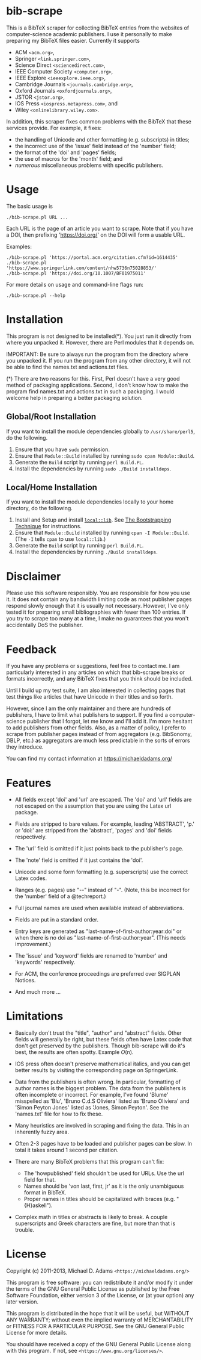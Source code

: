 bib-scrape
================

This is a BibTeX scraper for collecting BibTeX entries from the
websites of computer-science academic publishers.  I use it personally
to make preparing my BibTeX files easier.  Currently it supports

 - ACM `<acm.org>`,
 - Springer `<link.springer.com>`,
 - Science Direct `<sciencedirect.com>`,
 - IEEE Computer Society `<computer.org>`,
 - IEEE Explore `<ieeexplore.ieee.org>`,
 - Cambridge Journals `<journals.cambridge.org>`,
 - Oxford Journals `<oxfordjournals.org>`,
 - JSTOR `<jstor.org>`,
 - IOS Press `<iospress.metapress.com>`, and
 - Wiley `<onlinelibrary.wiley.com>`.

In addition, this scraper fixes common problems with the BibTeX that
these services provide.  For example, it fixes:

 - the handling of Unicode and other formatting (e.g. subscripts) in titles;
 - the incorrect use of the 'issue' field instead of the 'number' field;
 - the format of the 'doi' and 'pages' fields;
 - the use of macros for the 'month' field; and
 - *numerous* miscellaneous problems with specific publishers.

Usage
================
The basic usage is

    ./bib-scrape.pl URL ...

Each URL is the page of an article you want to scrape.  Note that if
you have a DOI, then prefixing 'https://doi.org/' on the DOI will
form a usable URL.

Examples:

    ./bib-scrape.pl 'https://portal.acm.org/citation.cfm?id=1614435'
    ./bib-scrape.pl 'https://www.springerlink.com/content/nhw5736n75028853/'
    ./bib-scrape.pl 'https://doi.org/10.1007/BF01975011'

For more details on usage and command-line flags run:

    ./bib-scrape.pl --help

Installation
================
This program is not designed to be installed(*).  You just run it directly
from where you unpacked it.  However, there are Perl modules that it depends
on.

IMPORTANT: Be sure to always run the program from the directory where
you unpacked it.  If you run the program from any other directory, it
will not be able to find the names.txt and actions.txt files.

(*) There are two reasons for this.  First, Perl doesn't have a very
good method of packaging applications.  Second, I don't know how to
make the program find names.txt and actions.txt in such a packaging.  I
would welcome help in preparing a better packaging solution.

Global/Root Installation
----------------
If you want to install the module dependencies globally to `/usr/share/perl5`,
do the following.

1. Ensure that you have `sudo` permission.
2. Ensure that `Module::Build` installed by running `sudo cpan Module::Build`.
3. Generate the `Build` script by running `perl Build.PL`.
4. Install the dependencies by running `sudo ./Build installdeps`.

Local/Home Installation
----------------
If you want to install the module dependencies locally to
your home directory, do the following.

1. Install and Setup and install [`local::lib`](https://metacpan.org/pod/local::lib).
   See [The Bootstrapping Technique](https://metacpan.org/pod/local::lib#The-bootstrapping-technique) for instructions.
2. Ensure that `Module::Build` installed by running `cpan -I Module::Build`.
   (The `-I` tells `cpan` to use `local::lib`.)
3. Generate the `Build` script by running `perl Build.PL`.
4. Install the dependencies by running `./Build installdeps`.

Disclaimer
================
Please use this software responsibly.  You are responsible for how you
use it.  It does not contain any bandwidth limiting code as most
publisher pages respond slowly enough that it is usually not
necessary.  However, I've only tested it for preparing small
bibliographies with fewer than 100 entries.  If you try to scrape too
many at a time, I make no guarantees that you won't accidentally DoS
the publisher.

Feedback
================
If you have any problems or suggestions, feel free to contact me.  I
am particularly interested in any articles on which that bib-scrape breaks
or formats incorrectly, and any BibTeX fixes that you think should be
included.

Until I build up my test suite, I am also interested in collecting
pages that test things like articles that have Unicode in their titles
and so forth.

However, since I am the only maintainer and there are hundreds of
publishers, I have to limit what publishers to support.  If you find a
computer-science publisher that I forgot, let me know and I'll add it.
I'm more hesitant to add publishers from other fields.  Also, as a
matter of policy, I prefer to scrape from publisher pages instead of
from aggregators (e.g. BibSonomy, DBLP, etc.) as aggregators are much
less predictable in the sorts of errors they introduce.

You can find my contact information at https://michaeldadams.org/

Features
================
 - All fields except 'doi' and 'url' are escaped.  The 'doi' and 'url' fields
   are not escaped on the assumption that you are using the Latex url package.

 - Fields are stripped to bare values. For example, leading 'ABSTRACT', 'p.' or 'doi:'
   are stripped from the 'abstract', 'pages' and 'doi' fields respectively.

 - The 'url' field is omitted if it just points back to the publisher's page.

 - The 'note' field is omitted if it just contains the 'doi'.

 - Unicode and some form formatting (e.g. superscripts) use the correct Latex codes.

 - Ranges (e.g. pages) use "--" instead of "-".  (Note, this be
   incorrect for the 'number' field of a @techreport.)

 - Full journal names are used when available instead of
   abbreviations.

 - Fields are put in a standard order.

 - Entry keys are generated as "last-name-of-first-author:year:doi"
   or when there is no doi as "last-name-of-first-author:year".
   (This needs improvement.)

 - The 'issue' and 'keyword' fields are renamed to 'number' and
   'keywords' respectively.

 - For ACM, the conference proceedings are preferred over SIGPLAN Notices.

 - And much more ...

Limitations
================
 - Basically don't trust the "title", "author" and "abstract" fields.
   Other fields will generally be right, but these fields often have
   Latex code that don't get preserved by the publishers. Though
   bib-scrape will do it's best, the results are often spotty.
   Example $O$$($n$)$.

 - IOS press often doesn't preserve mathematical italics, and
   you can get better results by visiting the corresponding page on SpringerLink.

 - Data from the publishers is often wrong.  In particular, formatting
   of author names is the biggest problem.  The data from the
   publishers is often incomplete or incorrect.  For example, I've
   found 'Blume' misspelled as 'Blu', 'Bruno C.d.S Oliviera' listed as
   'Bruno Oliviera' and 'Simon Peyton Jones' listed as 'Jones, Simon
   Peyton'.  See the 'names.txt' file for how to fix these.

 - Many heuristics are involved in scraping and fixing the data.  This in an inherently fuzzy area.

 - Often 2-3 pages have to be loaded and publisher pages can be slow.
   In total it takes around 1 second per citation.

 - There are many BibTeX problems that this program can't fix:
   - The 'howpublished' field shouldn't be used for URLs.  Use the url field for that.
   - Names should be 'von last, first, jr' as it is the only unambiguous format in BibTeX.
   - Proper names in titles should be capitalized with braces (e.g. "{H}askell").

 - Complex math in titles or abstracts is likely to break.  A couple superscripts and
   Greek characters are fine, but more than that is trouble.

License
================
Copyright (c) 2011-2013, Michael D. Adams `<https://michaeldadams.org/>`

This program is free software: you can redistribute it and/or modify
it under the terms of the GNU General Public License as published by
the Free Software Foundation, either version 3 of the License, or
(at your option) any later version.

This program is distributed in the hope that it will be useful,
but WITHOUT ANY WARRANTY; without even the implied warranty of
MERCHANTABILITY or FITNESS FOR A PARTICULAR PURPOSE.  See the
GNU General Public License for more details.

You should have received a copy of the GNU General Public License
along with this program.  If not, see `<https://www.gnu.org/licenses/>`.
